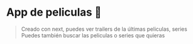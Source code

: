 # App de peliculas 🍿

> Creado con next, puedes ver trailers de la últimas peliculas, series  
> Puedes también buscar las peliculas o series que quieras
